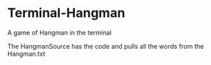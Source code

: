 # Terminal-Hangman
A game of Hangman in the terminal

The HangmanSource has the code and pulls all the words from the Hangman.txt
